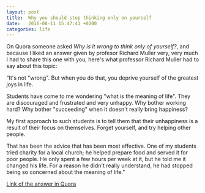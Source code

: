 ```yaml
---
layout: post
title:  Why you should stop thinking only on yourself
date:   2016-08-11 15:47:41 +0200
categories: life
---
```


On Quora someone asked _Why is it wrong to think only of yourself?_, and because I liked an answer given by profesor Richard Muller very, very much I had to share this one with you, here's what professor Richard Muller had to say about this topic:


“It's not "wrong".  But when you do that, you deprive yourself of the greatest joys in life.  

Students have come to me wondering "what is the meaning of life". They are discouraged and frustrated and very unhappy.  Why bother working hard?  Why bother "succeeding" when it doesn't really bring happiness?

My first approach to such students is to tell them that their unhappiness is a result of their focus on themselves. Forget yourself, and try helping other people. 

That has been the advice that has been most effective. One of my students tried charity for a local church; he helped prepare food and served it for poor people. He only spent a few hours per week at it, but he told me it changed his life.  For a reason he didn't really understand, he had stopped being so concerned about the meaning of life.”

[Link of the answer in Quora](https://www.quora.com/Why-is-it-wrong-to-think-only-of-yourself)
